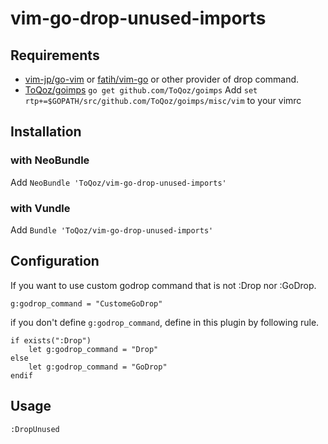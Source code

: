 # vim-go-drop-unused-imports

## Requirements

- [vim-jp/go-vim](http://github.com/vim-jp/go-vim) or [fatih/vim-go](http://github.com/fatih/vim-go) or other provider of drop command.
- [ToQoz/goimps](http://github.com/ToQoz/goimps)
	`go get github.com/ToQoz/goimps`
	Add `set rtp+=$GOPATH/src/github.com/ToQoz/goimps/misc/vim` to your vimrc

## Installation

### with NeoBundle

Add `NeoBundle 'ToQoz/vim-go-drop-unused-imports'`

### with Vundle

Add `Bundle 'ToQoz/vim-go-drop-unused-imports'`

## Configuration

If you want to use custom godrop command that is not :Drop nor :GoDrop.

```
g:godrop_command = "CustomeGoDrop"
```

if you don't define `g:godrop_command`, define in this plugin by following rule.

```vim
if exists(":Drop")
    let g:godrop_command = "Drop"
else
    let g:godrop_command = "GoDrop"
endif
```

## Usage

```
:DropUnused
```
